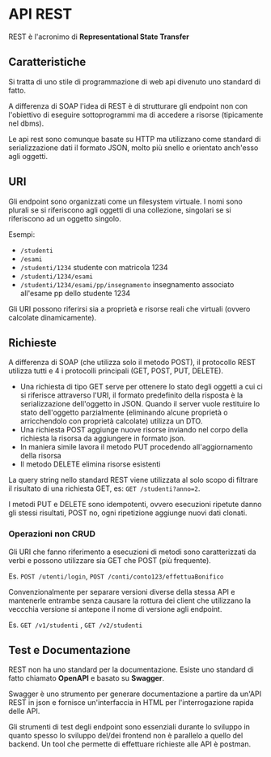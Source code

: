# API REST

REST è l'acronimo di __Representational State Transfer__

## Caratteristiche

Si tratta di uno stile di programmazione di web api divenuto uno standard di fatto.

A differenza di SOAP l'idea di REST è di strutturare gli endpoint non con l'obiettivo di eseguire sottoprogrammi ma di accedere a risorse (tipicamente nel dbms).

Le api rest sono comunque basate su HTTP ma utilizzano come standard di serializzazione dati il formato JSON, molto più snello e orientato anch'esso agli oggetti.

## URI

Gli endpoint sono organizzati come un filesystem virtuale. I nomi sono plurali se si riferiscono agli oggetti di una collezione, singolari se si riferiscono ad un oggetto singolo.

Esempi:

- `/studenti`
- `/esami`
- `/studenti/1234` studente con matricola 1234
- `/studenti/1234/esami`
- `/studenti/1234/esami/pp/insegnamento` insegnamento associato all'esame pp dello studente 1234

Gli URI possono riferirsi sia a proprietà e risorse reali che virtuali (ovvero calcolate dinamicamente).

## Richieste

A differenza di SOAP (che utilizza solo il metodo POST), il protocollo REST utilizza tutti e 4 i protocolli principali (GET, POST, PUT, DELETE).

- Una richiesta di tipo GET serve per ottenere lo stato degli oggetti a cui ci si riferisce attraverso l'URI, il formato predefinito della risposta è la serializzazione dell'oggetto in JSON. Quando il server vuole restituire lo stato dell'oggetto parzialmente (eliminando alcune proprietà o arricchendolo con proprietà calcolate) utilizza un DTO.
- Una richiesta POST aggiunge nuove risorse inviando nel corpo della richiesta la risorsa da aggiungere in formato json.
- In maniera simile lavora il metodo PUT procedendo all'aggiornamento della risorsa
- Il metodo DELETE elimina risorse esistenti

La query string nello standard REST viene utilizzata al solo scopo di filtrare il risultato di una richiesta GET, es: `GET /studenti?anno=2`.

I metodi PUT e DELETE sono idempotenti, ovvero esecuzioni ripetute danno gli stessi risultati, POST no, ogni ripetizione aggiunge nuovi dati clonati.

### Operazioni non CRUD

Gli URI che fanno riferimento a esecuzioni di metodi sono caratterizzati da verbi e possono utilizzare sia GET che POST (più frequente).

Es. `POST /utenti/login`, `POST /conti/conto123/effettuaBonifico`

Convenzionalmente per separare versioni diverse della stessa API e mantenerle entrambe senza causare la rottura dei client che utilizzano la veccchia versione si antepone il nome di versione agli endpoint.

Es. `GET /v1/studenti` , `GET /v2/studenti`

## Test e Documentazione

REST non ha uno standard per la documentazione. Esiste uno standard di fatto chiamato __OpenAPI__ e basato su __Swagger__.

Swagger è uno strumento per generare documentazione a partire da un'API REST in json e fornisce un'interfaccia in HTML per l'interrogazione rapida delle API.

Gli strumenti di test degli endpoint sono essenziali durante lo sviluppo in quanto spesso lo sviluppo del/dei frontend non è parallelo a quello del backend. Un tool che permette di effettuare richieste alle API è postman.
